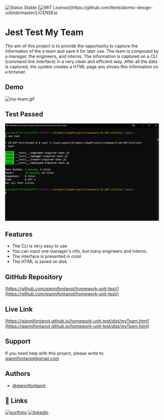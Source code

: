 
![Status Stable](https://img.shields.io/badge/Status-Stable-blue)
[![MIT License](https://img.shields.io/apm/l/atomic-design-ui.svg?)](https://github.com/tterb/atomic-design-ui/blob/master/LICENSEs)
# Jest Test My Team
The aim of this project is to provide the opportunity to capture the information of the a team and save it for later use. The team is composed by a manager, the engineers, and interns. The information is captured on a CLI (command line interface) in a very clean and efficient way. After all the data is captured, the system creates a HTML page ans shows this information on a browser. 
## Demo
![my-team.gif](my-team.gif)
## Test Passed
![All-tests-passed.png](All-tests-passed.png)
## Features
- The CLI is very easy to use
- You can input one manager's info, but many engineers and interns.
- The interface is presented in color
- The HTML is saved on disk 
## GitHub Repository
[https://github.com/giannifontanot/homework-unit-test/](https://github.com/giannifontanot/homework-unit-test/)
## Live Link
[https://giannifontanot.github.io/homework-unit-test/dist/myTeam.html](https://giannifontanot.github.io/homework-unit-test/dist/myTeam.html)
## Support
If you need help with this project, please write to: [giannifontanot@gmail.com](http://mailto:giannifontanot@gmail.com)
## Authors
 - [@giannifontanot](https://www.github.com/giannifontanot)
## 🔗 Links
[![portfolio](https://img.shields.io/badge/my_portfolio-000?style=for-the-badge&logo=ko-fi&logoColor=white)](https://www.github.com/giannifontanot)
[![linkedin](https://img.shields.io/badge/linkedin-0A66C2?style=for-the-badge&logo=linkedin&logoColor=white)](https://www.linkedin.com/in/gianni-fontanot/)
